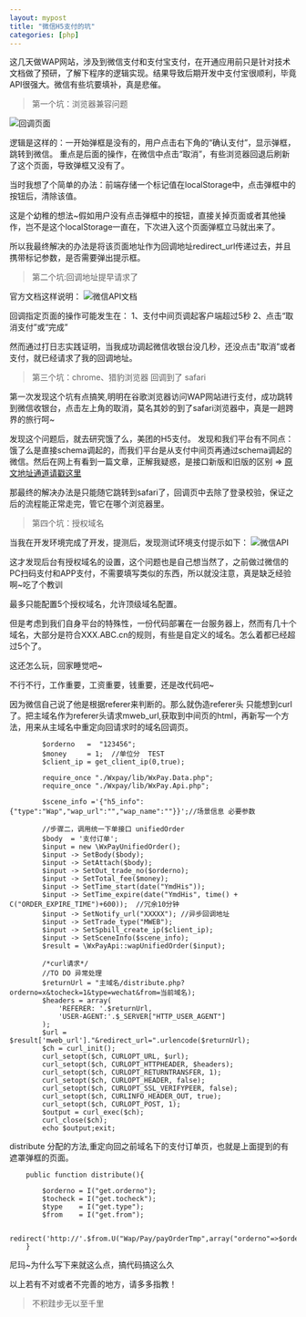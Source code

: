 ```yaml
---
layout: mypost
title: "微信H5支付的坑"
categories: [php]
--- 
```

 
  这几天做WAP网站，涉及到微信支付和支付宝支付，在开通应用前只是针对技术文档做了预研，了解下程序的逻辑实现。结果导致后期开发中支付宝很顺利，毕竟API很强大。微信有些坑要填补，真是悲催。

> 第一个坑：浏览器兼容问题

![回调页面](https://upload-images.jianshu.io/upload_images/2376873-3a35819cdb02a88c.png?imageMogr2/auto-orient/strip%7CimageView2/2/w/1240)

逻辑是这样的：一开始弹框是没有的，用户点击右下角的“确认支付”，显示弹框，跳转到微信。
重点是后面的操作，在微信中点击“取消”，有些浏览器回退后刷新了这个页面，导致弹框又没有了。


当时我想了个简单的办法：前端存储一个标记值在localStorage中，点击弹框中的按钮后，清除该值。

这是个幼稚的想法~假如用户没有点击弹框中的按钮，直接关掉页面或者其他操作，岂不是这个localStorage一直在，下次进入这个页面弹框立马就出来了。

所以我最终解决的办法是将该页面地址作为回调地址redirect_url传递过去，并且携带标记参数，是否需要弹出提示框。

> 第二个坑:回调地址提早请求了

官方文档这样说明：
![微信API文档](https://upload-images.jianshu.io/upload_images/2376873-de77e2c5d6987f46.png?imageMogr2/auto-orient/strip%7CimageView2/2/w/1240)

回调指定页面的操作可能发生在：
1、支付中间页调起客户端超过5秒
2、点击“取消支付”或“完成”

然而通过打日志实践证明，当我成功调起微信收银台没几秒，还没点击"取消”或者支付，就已经请求了我的回调地址。

> 第三个坑：chrome、猎豹浏览器 回调到了 safari

第一次发现这个坑有点搞笑,明明在谷歌浏览器访问WAP网站进行支付，成功跳转到微信收银台，点击左上角的取消，莫名其妙的到了safari浏览器中，真是一趟跨界的旅行呵~

发现这个问题后，就去研究饿了么，美团的H5支付。
发现和我们平台有不同点：饿了么是直接schema调起的，而我们平台是从支付中间页再通过schema调起的微信。然后在网上有看到一篇文章，正解我疑惑，是接口新版和旧版的区别  =>  [原文地址通道请戳这里](https://www.cnblogs.com/chenguiya/p/7464593.html)

那最终的解决办法是只能随它跳转到safari了，回调页中去除了登录校验，保证之后的流程能正常走完，管它在哪个浏览器里。


> 第四个坑：授权域名

当我在开发环境完成了开发，提测后，发现测试环境支付提示如下：
![微信API](https://upload-images.jianshu.io/upload_images/2376873-3852c30a83aecfcd.png?imageMogr2/auto-orient/strip%7CimageView2/2/w/1240)

这才发现后台有授权域名的设置，这个问题也是自己想当然了，之前做过微信的PC扫码支付和APP支付，不需要填写类似的东西，所以就没注意，真是缺乏经验啊~吃了个教训

最多只能配置5个授权域名，允许顶级域名配置。

但是考虑到我们自身平台的特殊性，一份代码部署在一台服务器上，然而有几十个域名，大部分是符合XXX.ABC.cn的规则，有些是自定义的域名。怎么着都已经超过5个了。

这还怎么玩，回家睡觉吧~

不行不行，工作重要，工资重要，钱重要，还是改代码吧~

因为微信自己说了他是根据referer来判断的。那么就伪造referer头
只能想到curl了。把主域名作为referer头请求mweb_url,获取到中间页的html，再新写一个方法，用来从主域名中重定向回请求时的域名回调页。

```
        $orderno   =  "123456";
        $money     = 1;  //单位分  TEST
        $client_ip = get_client_ip(0,true);

        require_once "./Wxpay/lib/WxPay.Data.php";
        require_once "./Wxpay/lib/WxPay.Api.php";

        $scene_info ='{"h5_info":{"type":"Wap","wap_url":"","wap_name":""}}';//场景信息 必要参数

        //步骤二，调用统一下单接口 unifiedOrder
        $body  = '支付订单';
        $input = new \WxPayUnifiedOrder();
        $input -> SetBody($body);
        $input -> SetAttach($body);
        $input -> SetOut_trade_no($orderno);
        $input -> SetTotal_fee($money);
        $input -> SetTime_start(date("YmdHis"));
        $input -> SetTime_expire(date("YmdHis", time() + C("ORDER_EXPIRE_TIME")+600));  //冗余10分钟
        $input -> SetNotify_url("XXXXX"); //异步回调地址
        $input -> SetTrade_type("MWEB");
        $input -> SetSpbill_create_ip($client_ip);
        $input -> SetSceneInfo($scene_info);
        $result = \WxPayApi::wapUnifiedOrder($input);

        /*curl请求*/
        //TO DO 异常处理
        $returnUrl = "主域名/distribute.php?orderno=x&tocheck=1&type=wechat&from=当前域名);
        $headers = array(
            'REFERER: '.$returnUrl,
            'USER-AGENT:'.$_SERVER["HTTP_USER_AGENT"]
        );
        $url = $result['mweb_url']."&redirect_url=".urlencode($returnUrl);
        $ch = curl_init();
        curl_setopt($ch, CURLOPT_URL, $url);
        curl_setopt($ch, CURLOPT_HTTPHEADER, $headers);
        curl_setopt($ch, CURLOPT_RETURNTRANSFER, 1);
        curl_setopt($ch, CURLOPT_HEADER, false);
        curl_setopt($ch, CURLOPT_SSL_VERIFYPEER, false);
        curl_setopt($ch, CURLINFO_HEADER_OUT, true);
        curl_setopt($ch, CURLOPT_POST, 1);
        $output = curl_exec($ch);
        curl_close($ch);
        echo $output;exit;
```

distribute 分配的方法,重定向回之前域名下的支付订单页，也就是上面提到的有遮罩弹框的页面。

```
    public function distribute(){

        $orderno = I("get.orderno");
        $tocheck = I("get.tocheck");
        $type    = I("get.type");
        $from    = I("get.from");

        redirect('http://'.$from.U("Wap/Pay/payOrderTmp",array("orderno"=>$orderno,"tocheck"=>$tocheck,"type"=>$type)));exit;
    }
```

尼玛~为什么写下来就这么点，搞代码搞这么久


以上若有不对或者不完善的地方，请多多指教！


> 不积跬步无以至千里